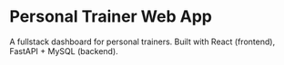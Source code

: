 # Personal Trainer Web App

A fullstack dashboard for personal trainers. Built with React (frontend), FastAPI + MySQL (backend).
